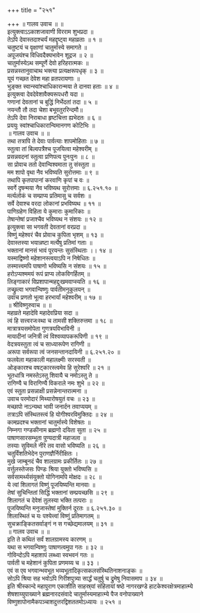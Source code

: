 +++
title = "२५१"

+++
॥ गालव उवाच ॥ ॥  
इत्युक्त्वाऽऽकाशजावाणी विरराम शुभप्रदा ॥  
तेऽपि देवास्तदाश्चर्यं महद्दृष्ट्वा महाव्रताः ॥ १ ॥  
चतुष्टयं च वृक्षाणां चातुर्मास्ये समागते ॥  
अपूजयंश्च विधिवदैक्यभावेन शूद्रज ॥ २ ॥  
चातुर्मास्येऽथ सम्पूर्णे देवो हरिहरात्मकः ॥  
प्रसन्नस्तानुवाचाथ भक्त्या प्रत्यक्षरूपधृक् ॥ ३ ॥  
यूयं गच्छत देवेश महा व्रतपरायणाः ॥  
भुङ्क्त स्वान्स्वांश्चाधिकारान्मया ते दानवा हताः ॥ ४ ॥  
इत्युक्त्वा देवदेवेशावैक्यरूपधरौ यदा ॥  
गणानां देवतानां च बुद्धिं निर्भेदतां तदा ॥ ५ ॥  
नयन्तौ तौ तदा चेशा बभूवतुररिन्दमौ॥  
तेऽपि देवा निराबाधा हृष्टचित्ता ह्यभेदतः ॥ ६ ॥  
प्रययुः स्वांश्चाधिकारान्विमानगण कोटिभिः ॥  
॥ गालव उवाच ॥ ॥  
तथा तत्रापि ते देवाः पार्वत्याः शापमोहिताः ॥ ७ ॥  
स्तुत्वा तां बिल्वपत्रैश्च पूजयित्वा महेश्वरीम् ॥  
प्रसन्नवदनां स्तुत्वा प्रणिपत्य पुनःपुनः ॥ ८ ॥  
सा प्रोवाच ततो देवान्विश्वमाता तु संस्तुता ॥  
मम शापो वृथा नैव भविष्यति सुरोत्तमाः ॥ ९ ॥  
तथापि कृतपापानां करवाणि कृपां च वः ॥  
स्वर्गे दृषन्मया नैव भविष्यथ सुरोत्तमाः ॥ ६.२५१.१० ॥  
मर्त्यलोकं च सम्प्राप्य प्रतिमासु च सर्वशः ॥  
सर्वे देवाश्च वरदा लोकानां प्रभविष्यथ ॥ ११ ॥  
पाणिग्रहेण विहिता ये कुमाराः कुमारिकाः ॥  
तेषान्तेषां प्रजाश्चैव भविष्यथ न संशयः ॥ १२ ॥  
इत्युक्त्वा सा भगवती देवतानां वरप्रदा ॥  
विष्णुं महेश्वरं चैव प्रोवाच कुपिता भृशम् ॥ १३ ॥  
देवास्तस्या भयान्नष्टा मर्त्येषु प्रतिमां गताः ॥  
भक्तानां मानसं भावं पूरयन्तः सुसंस्थिताः ।। १४ ॥  
यस्माद्विष्णो महेशानस्त्वयाऽपि न निषेधितः ॥  
तस्मात्त्वमपि पाषाणो भविष्यसि न संशयः ॥ १५ ॥  
हरोऽप्यश्ममयं रूपं प्राप्य लोकविगर्हितम् ॥  
लिङ्गाकारं विप्रशापान्महद्दुःखमवाप्स्यति ॥ १६ ॥  
तच्छ्रुत्वा भगवान्विष्णुः पार्वतीमनुकूलयन् ॥  
उवाच प्रणतो भूत्वा हरभार्यां महेश्वरीम् ॥ १७ ॥  
॥ श्रीविष्णुरुवाच ॥ ॥  
महाव्रते महादेवि महादेवप्रिया सदा ॥  
त्वं हि सत्त्वरजःस्था च तामसी शक्तिरुत्तमा ॥ १८ ॥  
मात्रात्रयसमोपेता गुणत्रयविभाविनी ॥  
मायादीनां जनित्री त्वं विश्वव्यापकरूपिणी ॥ १९ ॥  
वेदत्रयस्तुता त्वं च साध्यारूपेण रागिणी ॥  
अरूपा सर्वरूपा त्वं जनसन्तानदायिनी ॥ ६.२५१.२० ॥  
फलवेला महाकाली महालक्ष्मीः सरस्वती ॥  
ओङ्कारश्च वषट्कारस्त्वमेव हि सुरेश्वरि ॥ २१ ॥  
भूतधात्रि नमस्तेऽस्तु शिवायै च नमोऽस्तु ते ॥  
रागिण्यै च विरागिण्यै विकराले नमः शुभे ॥ २२ ॥  
एवं स्तुता प्रसन्नाक्षी प्रसन्नेनान्तरात्मना ॥  
उवाच परमोदारं मिथ्यारोषयुतं वचः ॥ २३ ॥  
मच्छापो नाऽन्यथा भावी जनार्दन तवाप्ययम् ॥  
तत्राऽपि संस्थितस्त्वं हि योगीश्वरविमुक्तिदः ॥ २४ ॥  
कामप्रदश्च भक्तानां चातुर्मास्ये विशेषतः ॥  
निम्नगा गण्डकीनाम ब्रह्मणो दयिता सुता ॥ २५ ॥  
पाषाणसारसम्भूता पुण्यदात्री महाजला ॥  
तस्याः सुविमले नीरे तव वासो भविष्यति ॥ २६ ॥  
चतुर्विंशतिभेदेन पुराणज्ञैर्निरीक्षितः ।  
मुखे जाम्बूनदं चैव शालग्रामः प्रकीर्तितः ॥ २७ ॥  
वर्त्तुलस्तेजसः पिण्डः श्रिया युक्तो भविष्यसि ॥  
सर्वसामर्थ्यसंयुक्तो योगिनामपि मोक्षदः ॥ २८ ॥  
ये त्वां शिलागतं विष्णुं पूजयिष्यन्ति मानवाः ॥  
तेषां सुचिन्तितां सिद्धिं भक्तानां सम्प्रयच्छसि ॥ २९ ॥  
शिलागतं च देवेशं तुलस्या भक्ति तत्पराः ॥  
पूजयिष्यन्ति मनुजास्तेषां मुक्तिर्न दूरतः ॥ ६.२५१.३० ॥  
शिलास्थितं च यः पश्येत्त्वां विष्णुं प्रतिमागतम् ॥  
सुचक्राङ्कितसर्वाङ्गं न स गच्छेद्यमालयम् ॥ ३१ ॥  
॥ गालव उवाच ॥ ॥  
इति ते कथितं सर्वं शालग्रामस्य कारणम् ॥  
यथा स भगवान्विष्णुः पाषाणत्वमुपा गतः ॥ ३२ ॥  
गोविन्दोऽपि महाशापं लब्ध्वा स्वभवनं गतः ॥  
पार्वती च महेशानं कुपिता प्रणमय्य च ॥ ३३ ।  
एवं स एव भगवान्भवभूत भव्यभूतादिकृत्सकलसंस्थितिनाशनाङ्कः ॥  
सोऽपि श्रिया सह भवोऽपि गिरीशपुत्र्या सार्द्धं चतुर्षु च द्रुमेषु निवासमाप ॥ ३४ ॥  
इति श्रीस्कान्दे महापुराण एकाशीति साहस्र्यां संहितायां षष्ठे नागरखण्डे हाटकेश्वरक्षेत्रमाहात्म्ये शेषशाय्युपाख्याने ब्रह्मनारदसंवादे चातुर्मास्यमाहात्म्ये पैज वनोपाख्याने विष्णुशापोनामैकपञ्चाशदुत्तरद्विशततमोऽध्यायः ॥ २५१ ॥